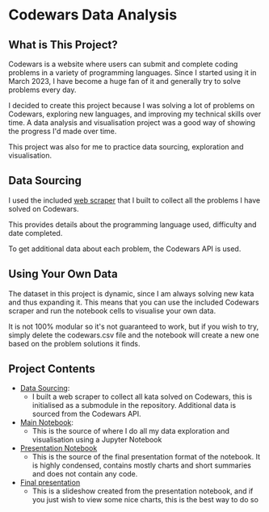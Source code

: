 # Codewars Data Analysis

## What is This Project?

Codewars is a website where users can submit and complete coding problems in a variety of programming languages. Since I started using it in March 2023, I have become a huge fan of it and generally try to solve problems every day.  

I decided to create this project because I was solving a lot of problems on Codewars, exploring new languages, and improving my technical skills over time. A data analysis and visualisation project was a good way of showing the progress I'd made over time.

This project was also for me to practice data sourcing, exploration and visualisation.

## Data Sourcing

I used the included [web scraper](https://github.com/Eatkin/codewars-scraper/tree/b38d0378b38b5a873e192e02314415f4eff19237) that I built to collect all the problems I have solved on Codewars.

This provides details about the programming language used, difficulty and date completed.

To get additional data about each problem, the Codewars API is used.

## Using Your Own Data

The dataset in this project is dynamic, since I am always solving new kata and thus expanding it. This means that you can use the included Codewars scraper and run the notebook cells to visualise your own data.  

It is not 100% modular so it's not guaranteed to work, but if you wish to try, simply delete the codewars.csv file and the notebook will create a new one based on the problem solutions it finds.

## Project Contents

* [Data Sourcing](https://github.com/Eatkin/codewars-scraper/tree/b38d0378b38b5a873e192e02314415f4eff19237):
  * I built a web scraper to collect all kata solved on Codewars, this is initialised as a submodule in the repository. Additional data is sourced from the Codewars API.
* [Main Notebook](https://github.com/Eatkin/codewars-data-analysis/blob/master/codewars-analysis.ipynb):
  * This is the source of where I do all my data exploration and visualisation using a Jupyter Notebook
* [Presentation Notebook](https://github.com/Eatkin/codewars-data-analysis/blob/master/presentation-notebook.ipynb)
  * This is the source of the final presentation format of the notebook. It is highly condensed, contains mostly charts and short summaries and does not contain any code.
* [Final presentation](https://eatkin.github.io/codewars-data-analysis/#/)
  * This is a slideshow created from the presentation notebook, and if you just wish to view some nice charts, this is the best way to do so
